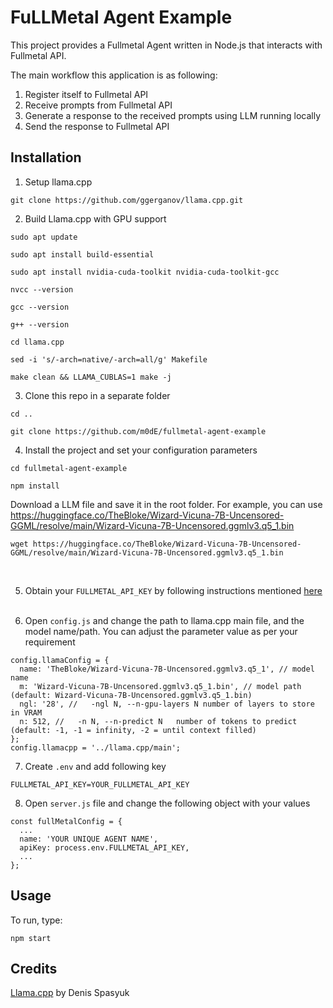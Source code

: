 # FuLLMetal Agent Example

This project provides a Fullmetal Agent written in Node.js that interacts with Fullmetal API.

The main workflow this application is as following:
1. Register itself to Fullmetal API
2. Receive prompts from Fullmetal API
3. Generate a response to the received prompts using LLM running locally
4. Send the response to Fullmetal API

## Installation

1. Setup llama.cpp
```
git clone https://github.com/ggerganov/llama.cpp.git
```

2. Build Llama.cpp with GPU support

```
sudo apt update

sudo apt install build-essential

sudo apt install nvidia-cuda-toolkit nvidia-cuda-toolkit-gcc

nvcc --version

gcc --version

g++ --version

cd llama.cpp

sed -i 's/-arch=native/-arch=all/g' Makefile

make clean && LLAMA_CUBLAS=1 make -j
```

3. Clone this repo in a separate folder
```
cd ..

git clone https://github.com/m0dE/fullmetal-agent-example
```

4. Install the project and set your configuration parameters

```
cd fullmetal-agent-example

npm install
```

Download a LLM file and save it in the root folder. 
For example, you can use https://huggingface.co/TheBloke/Wizard-Vicuna-7B-Uncensored-GGML/resolve/main/Wizard-Vicuna-7B-Uncensored.ggmlv3.q5_1.bin

```
wget https://huggingface.co/TheBloke/Wizard-Vicuna-7B-Uncensored-GGML/resolve/main/Wizard-Vicuna-7B-Uncensored.ggmlv3.q5_1.bin
```
<br />

5. Obtain your ```FULLMETAL_API_KEY``` by following instructions mentioned [here](https://fullmetal.gitbook.io/docs/how-to-obtain-api-key)
<br /><br />

6. Open ```config.js``` and change the path to llama.cpp main file, and the model name/path. You can adjust the parameter value as per your requirement

```
config.llamaConfig = {
  name: 'TheBloke/Wizard-Vicuna-7B-Uncensored.ggmlv3.q5_1', // model name
  m: 'Wizard-Vicuna-7B-Uncensored.ggmlv3.q5_1.bin', // model path (default: Wizard-Vicuna-7B-Uncensored.ggmlv3.q5_1.bin)
  ngl: '28', //   -ngl N, --n-gpu-layers N number of layers to store in VRAM
  n: 512, //   -n N, --n-predict N   number of tokens to predict (default: -1, -1 = infinity, -2 = until context filled)
};
config.llamacpp = '../llama.cpp/main';
```

7. Create ```.env``` and add following key
```
FULLMETAL_API_KEY=YOUR_FULLMETAL_API_KEY
```

8. Open ```server.js``` file and change the following object with your values
```
const fullMetalConfig = {
  ...
  name: 'YOUR UNIQUE AGENT NAME',
  apiKey: process.env.FULLMETAL_API_KEY,
  ...
};
```




## Usage
To run, type:

```
npm start
```


## Credits
[Llama.cpp](https://github.com/ggerganov/llama.cpp.git) by Denis Spasyuk


